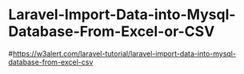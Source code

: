 # Laravel-Import-Data-into-Mysql-Database-From-Excel-or-CSV
#https://w3alert.com/laravel-tutorial/laravel-import-data-into-mysql-database-from-excel-csv
